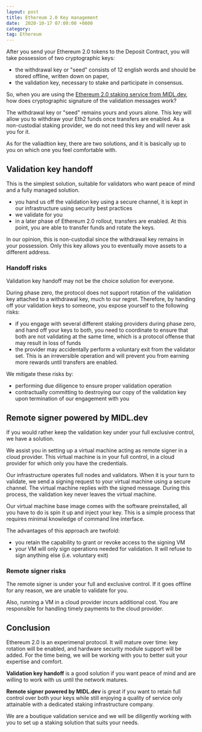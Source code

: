 ```yaml
---
layout: post
title: Ethereum 2.0 Key management
date:  2020-10-17 07:00:00 +0800
category: 
tag: Ethereum
---
```


After you send your Ethereum 2.0 tokens to the Deposit Contract, you will take possession of two cryptographic keys:

* the withdrawal key or "seed" consists of 12 english words and should be stored offline, written down on paper,
* the validation key, necessary to stake and participate in consensus.

So, when you are using the [Ethereum 2.0 staking service from MIDL.dev](ethereum), how does cryptographic signature of the validation messages work?

The withdrawal key or "seed" remains yours and yours alone. This key will allow you to withdraw your Eth2 funds once transfers are enabled. As a non-custodial staking provider, we do not need this key and will never ask you for it.

As for the valiadtion key, there are two solutions, and it is basically up to you on which one you feel comfortable with.

## Validation key handoff

This is the simplest solution, suitable for validators who want peace of mind and a fully managed solution.

* you hand us off the validation key using a secure channel, it is kept in our infrastructure using security best practices
* we validate for you
* in a later phase of Ethereum 2.0 rollout, transfers are enabled. At this point, you are able to transfer funds and rotate the keys.

In our opinion, this is non-custodial since the withdrawal key remains in your possession. Only this key allows you to eventually move assets to a different address.

### Handoff risks

Validation key handoff may not be the choice solution for everyone. 

During phase zero, the protocol does not support rotation of the validation key attached to a withdrawal key, much to our regret. Therefore, by handing off your validation keys to someone, you expose yourself to the following risks:

* if you engage with several different staking providers during phase zero, and hand off your keys to both, you need to coordinate to ensure that both are not validating at the same time, which is a protocol offense that may result in loss of funds
* the provider may accidentally perform a voluntary exit from the validator set. This is an irreversible operation and will prevent you from earning more rewards until transfers are enabled.

We mitigate these risks by:

* performing due diligence to ensure proper validation operation
* contractually committing to destroying our copy of the validation key upon termination of our engagement with you

## Remote signer powered by MIDL.dev

If you would rather keep the validation key under your full exclusive control, we have a solution.

We assist you in setting up a virtual machine acting as remote signer in a cloud provider. This virtual machine is in your full control, in a cloud provider for which only you have the credentials.

Our infrastructure operates full nodes and validators. When it is your turn to validate, we send a signing request to your virtual machine using a secure channel. The virtual machine replies with the signed message. During this process, the validation key never leaves the virtual machine.

Our virtual machine base image comes with the software preinstalled, all you have to do is spin it up and inject your key. This is a simple process that requires minimal knowledge of command line interface.

The advantages of this approach are twofold:

* you retain the capability to grant or revoke access to the signing VM
* your VM will only sign operations needed for validation. It will refuse to sign anything else (i.e. voluntary exit)

### Remote signer risks

The remote signer is under your full and exclusive control. If it goes offline for any reason, we are unable to validate for you.

Also, running a VM in a cloud provider incurs additional cost. You are responsible for handling timely payments to the cloud provider.

## Conclusion

Ethereum 2.0 is an experimenal protocol. It will mature over time: key rotation will be enabled, and hardware security module support will be added. For the time being, we will be working with you to better suit your expertise and comfort.

**Validation key handoff** is a good solution if you want peace of mind and are willing to work with us until the network matures.

**Remote signer powered by MIDL.dev** is great if you want to retain full control over both your keys while still enjoying a quality of service only attainable with a dedicated staking infrastructure company.

We are a boutique validation service and we will be diligently working with you to set up a staking solution that suits your needs.
